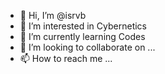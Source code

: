- 👋 Hi, I’m @isrvb
- 👀 I’m interested in Cybernetics
- 🌱 I’m currently learning Codes
- 💞️ I’m looking to collaborate on ...
- 📫 How to reach me ...

<!---
isrvb/isrvb is a ✨ special ✨ repository because its `README.md` (this file) appears on your GitHub profile.
You can click the Preview link to take a look at your changes.
--->
